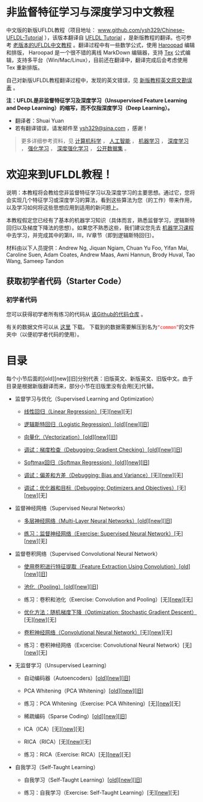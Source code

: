 # 非监督特征学习与深度学习中文教程

中文版的新版UFLDL教程（项目地址： www.github.com/ysh329/Chinese-UFLDL-Tutorial ），该版本翻译自 <a href="http://deeplearning.stanford.edu/tutorial/" target="_blank">UFLDL Tutorial</a> ，是新版教程的翻译。也可参考 <a href="http://ufldl.stanford.edu/wiki/index.php/UFLDL教程" target="_blank">老版本的UFLDL中文教程</a> 。翻译过程中有一些数学公式，使用 <a href="http://pad.haroopress.com/user.html#download" target="_blank">Haroopad</a> 编辑和排版， Haroopad 是一个很不错的离线 MarkDown 编辑器，支持 <a href="https://en.wikipedia.org/wiki/TeX" target="_blank">Tex</a> 公式编辑，支持多平台（Win/Mac/Linux），目前还在翻译中，翻译完成后会考虑使用 Tex 重新排版。  



自己对新版UFLDL教程翻译过程中，发现的英文错误，见 <a href="./新版教程英文原文勘误表.md" target="_blank">新版教程英文原文勘误表</a> 。  

**注：UFLDL是非监督特征学习及深度学习（Unsupervised Feature Learning and Deep Learning）的缩写，而不仅指深度学习（Deep Learning）。**  

-  翻译者：Shuai Yuan  
-  若有翻译错误，请发邮件至 <a href="Mailto:ysh329@sina.com" target="_blank">ysh329@sina.com</a> ，感谢！  

>更多详细参考资料，见 <a href="https://github.com/bayandin/awesome-awesomeness" target="_blank">计算机科学</a> ， <a href="https://github.com/owainlewis/awesome-artificial-intelligence" target="_blank">人工智能</a> ， <a href="https://github.com/josephmisiti/awesome-machine-learning" target="_blank">机器学习</a> ， <a href="https://github.com/ChristosChristofidis/awesome-deep-learning" target="_blank">深度学习</a> ， <a href="https://github.com/aikorea/awesome-rl" target="_blank">强化学习</a> ， <a href="https://github.com/junhyukoh/deep-reinforcement-learning-papers" target="_blank">深度强化学习</a> ， <a href="https://github.com/ChristosChristofidis/awesome-public-datasets" target="_blank">公开数据集</a> 。



# 欢迎来到UFLDL教程！

说明：本教程将会教给您非监督特征学习以及深度学习的主要思想。通过它，您将会实现几个特征学习或深度学习的算法，看到这些算法为您（的工作）带来作用，以及学习如何将这些思想应用到适用的新问题上。



本教程假定您已经有了基本的机器学习知识（具体而言，熟悉监督学习，逻辑斯特回归以及梯度下降法的思想）。如果您不熟悉这些，我们建议您先去 <a href="http://openclassroom.stanford.edu/MainFolder/CoursePage.php?course=MachineLearning" target="_blank">机器学习课程</a> 中去学习，并完成其中的第II，III，IV章节（即到逻辑斯特回归）。



材料由以下人员提供：Andrew Ng, Jiquan Ngiam, Chuan Yu Foo, Yifan Mai, Caroline Suen, Adam Coates, Andrew Maas, Awni Hannun, Brody Huval, Tao Wang, Sameep Tandon

## 获取初学者代码（Starter Code）

### 初学者代码

您可以获得初学者所有练习的代码从 <a href="https://github.com/amaas/stanford_dl_ex" target="_blank">该Github的代码仓库</a> 。  

有关的数据文件可以从 <a href="http://ai.stanford.edu/~amaas/data/data.zip" target="_blank">这里</a> 下载。 下载到的数据需要解压到名为<font color=red>`“common”`</font>的文件夹中（以便初学者代码的使用）。


# 目录

每个小节后面的\[old\]\[new]\[旧\]分别代表：旧版英文、新版英文、旧版中文。由于目录是根据新版翻译而来，部分小节在旧版里没有会用\[无\]代替。

* 监督学习与优化（Supervised Learning and Optimization）

  *  <a href="./监督学习和优化（Supervised Learning and Optimization）/线性回归（Linear Regression）.md" target="_blank">线性回归（Linear Regression）</a>\[无\]\[<a href="http://ufldl.stanford.edu/tutorial/supervised/LinearRegression" target="_blank">new</a>\]\[无\]

  *  <a href="./监督学习和优化（Supervised Learning and Optimization）/逻辑斯特回归（Logistic Regression）.md" target="_blank">逻辑斯特回归（Logistic Regression）</a>\[<a href="http://deeplearning.stanford.edu/wiki/index.php/Logistic_Regression_Vectorization_Example" target="_blank">old</a>\]\[<a href="http://ufldl.stanford.edu/tutorial/supervised/LogisticRegression" target="_blank">new</a>\]\[<a href="http://ufldl.stanford.edu/wiki/index.php/%E9%80%BB%E8%BE%91%E5%9B%9E%E5%BD%92%E7%9A%84%E5%90%91%E9%87%8F%E5%8C%96%E5%AE%9E%E7%8E%B0%E6%A0%B7%E4%BE%8B" target="_blank">旧</a>\]

  *  <a href="./监督学习和优化（Supervised Learning and Optimization）/向量化（Vectorization）.md" target="_blank">向量化（Vectorization）</a>\[<a href="http://deeplearning.stanford.edu/wiki/index.php/Vectorization" target="_blank">old</a>\]\[<a href="http://ufldl.stanford.edu/tutorial/supervised/Vectorization" target="_blank">new</a>\]\[<a href="http://ufldl.stanford.edu/wiki/index.php/%E7%9F%A2%E9%87%8F%E5%8C%96%E7%BC%96%E7%A8%8B" target="_blank">旧</a>\]

  *  <a href="./监督学习和优化（Supervised Learning and Optimization）/调试：梯度检查（Debugging：Gradient Checking）.md" target="_blank">调试：梯度检查（Debugging: Gradient Checking）</a>\[<a href="http://deeplearning.stanford.edu/wiki/index.php/Gradient_checking_and_advanced_optimization" target="_blank">old</a>\]\[<a href="http://ufldl.stanford.edu/tutorial/supervised/DebuggingGradientChecking" target="_blank">new</a>\]\[<a href="http://ufldl.stanford.edu/wiki/index.php/%E6%A2%AF%E5%BA%A6%E6%A3%80%E9%AA%8C%E4%B8%8E%E9%AB%98%E7%BA%A7%E4%BC%98%E5%8C%96" target="_blank">旧</a>\]

  *  <a href="./监督学习和优化（Supervised Learning and Optimization）/Softmax回归（Softmax Regression）.md" target="_blank">Softmax回归（Softmax Regression）</a>\[<a href="http://deeplearning.stanford.edu/wiki/index.php/Softmax_Regression" target="_blank">old</a>\]\[<a href="http://ufldl.stanford.edu/tutorial/supervised/SoftmaxRegression" target="_blank">new</a>\]\[<a href="http://ufldl.stanford.edu/wiki/index.php/Softmax%E5%9B%9E%E5%BD%92" target="_blank">旧</a>\]

  *  <a href="./监督学习和优化（Supervised Learning and Optimization）/检查：偏差和方差（Debugging：Bias and Variance）.md" target="_blank">调试：偏差和方差（Debugging: Bias and Variance）</a>\[无\]\[<a href="http://ufldl.stanford.edu/tutorial/supervised/DebuggingBiasAndVariance" target="_blank">new</a>\]\[无\]

  *  <a href="./监督学习和优化（Supervised Learning and Optimization）/调试：优化器和目标（Debugging：Optimizers and Objectives）.md" target="_blank">调试：优化器和目标（Debugging: Optimizers and Objectives）</a>\[无\]\[<a href="http://ufldl.stanford.edu/tutorial/supervised/DebuggingOptimizersAndObjectives" target="_blank">new</a>\]\[无\]

* 监督神经网络（Supervised Neural Networks）

  *  <a href="./监督神经网络（Supervised Neural Networks）/多层神经网络（Multi-Layer Neural Networks）.md" target="_blank">多层神经网络（Multi-Layer Neural Networks）</a>\[<a href="http://deeplearning.stanford.edu/wiki/index.php/Neural_Networks" target="_blank">old</a>\]\[<a href="http://ufldl.stanford.edu/tutorial/supervised/MultiLayerNeuralNetworks" target="_blank">new</a>\]\[<a href="http://ufldl.stanford.edu/wiki/index.php/%E7%A5%9E%E7%BB%8F%E7%BD%91%E7%BB%9C" target="_blank">旧</a>\]

  *  <a href="./监督神经网络（Supervised%20Neural%20Networks）/练习：%20监督神经网络（Exercise:%20Supervised%20Neural%20Networks）.md" target="_blank">练习：监督神经网络（Exercise: Supervised Neural Network）</a>\[无\]\[<a href="http://ufldl.stanford.edu/tutorial/supervised/ExerciseSupervisedNeuralNetwork" target="_blank">new</a>\]\[无\]

* 监督卷积网络（Supervised Convolutional Neural Network）

  *  <a href="./监督卷积网络（Supervised Convolutional Neural Network）/使用卷积进行特征提取（Feature Extraction Using Convolution）.md" target="_blank">使用卷积进行特征提取（Feature Extraction Using Convolution）</a>\[<a href="http://deeplearning.stanford.edu/wiki/index.php/Feature_extraction_using_convolution" target="_blank">old</a>\]\[<a href="http://ufldl.stanford.edu/tutorial/supervised/FeatureExtractionUsingConvolution" target="_blank">new</a>\]\[<a href="http://ufldl.stanford.edu/wiki/index.php/%E5%8D%B7%E7%A7%AF%E7%89%B9%E5%BE%81%E6%8F%90%E5%8F%96" target="_blank">旧</a>\]

  *  <a href="./监督卷积网络（Supervised Convolutional Neural Network）/池化（Pooling）.md" target="_blank">池化（Pooling）</a>\[<a href="http://deeplearning.stanford.edu/wiki/index.php/Pooling" target="_blank">old</a>\]\[<a href="http://ufldl.stanford.edu/tutorial/supervised/Pooling" target="_blank">new</a>\]\[<a href="http://ufldl.stanford.edu/wiki/index.php/%E6%B1%A0%E5%8C%96" target="_blank">旧</a>\]

  * 练习：卷积和池化（Exercise: Convolution and Pooling）\[无\]\[<a href="http://ufldl.stanford.edu/tutorial/supervised/ExerciseConvolutionAndPooling" target="_blank">new</a>\]\[无\]

  *  <a href="./监督卷积网络（Supervised Convolutional Neural Network）/优化方法：随机梯度下降（Optimization: Stochastic Gradient Descent）.md" target="_blank">优化方法：随机梯度下降（Optimization: Stochastic Gradient Descent）</a>\[无\]\[<a href="http://ufldl.stanford.edu/tutorial/supervised/OptimizationStochasticGradientDescent" target="_blank">new</a>\]\[无\]

  *  <a href="./监督卷积网络（Supervised Convolutional Neural Network）/卷积神经网络（Convolutional Neural Network）.md" target="_blank">卷积神经网络（Convolutional Neural Network）</a>\[无\]\[<a href="http://ufldl.stanford.edu/tutorial/supervised/ConvolutionalNeuralNetwork" target="_blank">new</a>\]\[无\]

  * 练习：卷积神经网络（Excercise: Convolutional Neural Network）\[无\]\[<a href="http://ufldl.stanford.edu/tutorial/supervised/ExerciseConvolutionalNeuralNetwork" target="_blank">new</a>\]\[无\]

* 无监督学习（Unsupervised Learning）

  * 自动编码器（Autoencoders）\[<a href="http://deeplearning.stanford.edu/wiki/index.php/Autoencoders_and_Sparsity" target="_blank">old</a>\]\[<a href="http://ufldl.stanford.edu/tutorial/unsupervised/Autoencoders" target="_blank">new</a>\]\[<a href="http://ufldl.stanford.edu/wiki/index.php/%E8%87%AA%E7%BC%96%E7%A0%81%E7%AE%97%E6%B3%95%E4%B8%8E%E7%A8%80%E7%96%8F%E6%80%A7" target="_blank">旧</a>\]

  * PCA Whitening（PCA Whitening）\[<a href="http://deeplearning.stanford.edu/wiki/index.php/Implementing_PCA/Whitening" target="_blank">old</a>\]\[<a href="http://ufldl.stanford.edu/tutorial/unsupervised/PCAWhitening" target="_blank">new</a>\]\[<a href="http://ufldl.stanford.edu/wiki/index.php/%E5%AE%9E%E7%8E%B0%E4%B8%BB%E6%88%90%E5%88%86%E5%88%86%E6%9E%90%E5%92%8C%E7%99%BD%E5%8C%96" target="_blank">旧</a>\]

  * 练习：PCA Whitening（Exercise: PCA Whitening）\[无\]\[<a href="http://ufldl.stanford.edu/tutorial/unsupervised/ExercisePCAWhitening" target="_blank">new</a>\]\[无\]

  * 稀疏编码（Sparse Coding）\[<a href="http://deeplearning.stanford.edu/wiki/index.php/Sparse_Coding" target="_blank">old</a>\]\[<a href="http://ufldl.stanford.edu/tutorial/unsupervised/SparseCoding" target="_blank">new</a>\]\[<a href="http://ufldl.stanford.edu/wiki/index.php/%E7%A8%80%E7%96%8F%E7%BC%96%E7%A0%81" target="_blank">旧</a>\]

  * ICA（ICA）\[无\]\[<a href="http://ufldl.stanford.edu/tutorial/unsupervised/ICA" target="_blank">new</a>\]\[无\]

  * RICA（RICA）\[无\]\[<a href="http://ufldl.stanford.edu/tutorial/unsupervised/RICA" target="_blank">new</a>\]\[无\]

  * 练习：RICA（Exercise: RICA）\[无\]\[<a href="http://ufldl.stanford.edu/tutorial/unsupervised/ExerciseRICA" target="_blank">new</a>\]\[无\]

* 自我学习（Self-Taught Learning）

  * 自我学习（Self-Taught Learning）\[<a href="http://deeplearning.stanford.edu/wiki/index.php/Self-Taught_Learning" target="_blank">old</a>\]\[<a href="http://ufldl.stanford.edu/tutorial/selftaughtlearning/SelfTaughtLearning" target="_blank">new</a>\]\[<a href="http://ufldl.stanford.edu/wiki/index.php/%E8%87%AA%E6%88%91%E5%AD%A6%E4%B9%A0" target="_blank">旧</a>\]

  * 练习：自我学习（Exercise: Self-Taught Learning）\[无\]\[<a href="http://ufldl.stanford.edu/tutorial/selftaughtlearning/ExerciseSelfTaughtLearning" target="_blank">new</a>\]\[无\]
